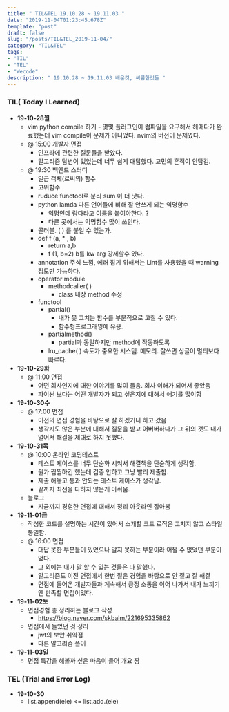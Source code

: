```yaml
---
title: " TIL&TEL 19.10.28 ~ 19.11.03 "
date: "2019-11-04T01:23:45.678Z"
template: "post"
draft: false
slug: "/posts/TIL&TEL_2019-11-04/"
category: "TIL&TEL"
tags:
- "TIL"
- "TEL"
- "Wecode"
description: " 19.10.28 ~ 19.11.03 배운것, 씨름한것들 "
---
```



### TIL( Today I Learned)

- **19-10-28월**
  - vim python compile 하기 - 몇몇 플러그인이 컴파일을 요구해서 헤매다가 완료했는데 vim compile이 문제가 아니었다. nvim의 버전이 문제였다.
  - @ 15:00 개발자 면접
    - 인프라에 관련한 질문들을 받았다. 
    - 알고리즘 답변이 있었는데 너무 쉽게 대답했다. 고민의 흔적이 안담김.
  - @ 19:30 백엔드 스터디
    - 일급 객체(로써의) 함수
    - 고위함수
    - ruduce functool로 분리 sum 이 더 낫다.
    - python lamda 다른 언어들에 비해 잘 안쓰게 되는 익명함수
      - 익명인데 람다라고 이름을 붙여야한다. ?
      - 다른 곳에서는 익명함수 많이 쓰인다. 
    - 콜러블. ( ) 를 붙일 수 있는가.
    - def f (a, * , b)
      - return a,b 
      - f (1, b=2) b를 kw arg 강제할수 있다. 
    - annotation 주석 느낌, 에러 잡기 위해서는 Lint를 사용했을 때 warning 정도만 가능하다.
    - operator module
      - methodcaller( ) 
        - class 내장 method 수정 
    - functool
      - partial()
        - 내가 못 고치는 함수를 부분적으로 고칠 수 있다.
        - 함수형프로그래밍에 유용.
      - partialmethod() 
        - partial과 동일하지만 method에 작동하도록 
      - lru_cache( )  속도가 중요한 시스템. 메모리. 잘쓰면 싱글이 멀티보다 빠르다. 
- **19-10-29화**
  - @ 11:00 면접 
    - 어떤 회사인지에 대한 이야기를 많이 들음. 회사 이해가 되어서 좋았음
    - 파이썬 보다는 어떤 개발자가 되고 싶은지에 대해서 얘기를 많이함
- **19-10-30수**
  - @ 17:00 면접
    - 이전의 면접 경험을 바탕으로 잘 하겠거니 하고 갔음
    - 생각지도 않은 부분에 대해서 질문을 받고 어버버하다가 그 뒤의 것도 내가 얼어서 해결을 제대로 하지 못했다.
- **19-10-31목**
  - @ 10:00 온라인 코딩테스트
    - 테스트 케이스를 너무 단순화 시켜서 해결책을 단순하게 생각함.
    - 뭔가 찜찜하긴 했는데 검증 안하고 그냥 빨리 제출함.
    - 제출 해놓고 통과 안되는 테스트 케이스가 생각남.
    - 끝까지 최선을 다하지 않은게 아쉬움.
  - 블로그
    - 지금까지 경험한 면접에 대해서 정리 아웃라인 잡아봄
- **19-11-01금**
  - 작성한 코드를 설명하는 시간이 있어서 소개할 코드 로직은 고치지 않고 스타일 통일함.
  - @ 16:00 면접
    - 대답 못한 부분들이 있었으나 알지 못하는 부분이라 어쩔 수 없었던 부분이었다.
    - 그 외에는 내가 말 할 수 있는 것들은 다 말했다. 
    - 알고리즘도 이전 면접에서 한번 절은 경험을 바탕으로 안 절고 잘 해결
    - 면접에 들어온 개발자들과 계속해서 긍정 소통을 이어 나가서 내가 느끼기엔 만족할 면접이었다.
- **19-11-02토**
  - 면접경험 총 정리하는 블로그 작성 
    - https://blog.naver.com/skbalm/221695335862
  - 면접에서 들었던 것 정리 
    - jwt의 보안 취약점
    - 다른 알고리즘 풀이
- **19-11-03일**
  - 면접 특강을 해볼까 싶은 마음이 들어 개요 짬

### TEL (Trial and Error Log)

- **19-10-30**
  - list.append(ele) <= list.add.(ele)
